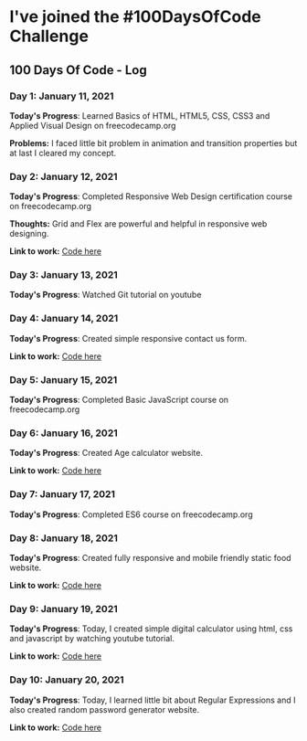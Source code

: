 # I've joined the #100DaysOfCode Challenge

## 100 Days Of Code - Log

### Day 1: January 11, 2021

**Today's Progress**: Learned Basics of HTML, HTML5, CSS, CSS3 and Applied Visual Design on freecodecamp.org

**Problems:** I faced little bit problem in animation and transition properties but at last I cleared my concept.

### Day 2: January 12, 2021

**Today's Progress**: Completed Responsive Web Design certification course on freecodecamp.org

**Thoughts:** Grid and Flex are powerful and helpful in responsive web designing.

**Link to work:** [Code here](https://www.github.com/rsinghcodes/100-days-of-code/)

### Day 3: January 13, 2021

**Today's Progress**: Watched Git tutorial on youtube

### Day 4: January 14, 2021

**Today's Progress**: Created simple responsive contact us form.

**Link to work:** [Code here](https://www.github.com/rsinghcodes/100-days-of-code/)

### Day 5: January 15, 2021

**Today's Progress**: Completed Basic JavaScript course on freecodecamp.org

### Day 6: January 16, 2021

**Today's Progress**: Created Age calculator website.

**Link to work:** [Code here](https://www.github.com/rsinghcodes/100-days-of-code/)

### Day 7: January 17, 2021

**Today's Progress**: Completed ES6 course on freecodecamp.org

### Day 8: January 18, 2021

**Today's Progress**: Created fully responsive and mobile friendly static food website.

**Link to work:** [Code here](https://www.github.com/rsinghcodes/100-days-of-code/)

### Day 9: January 19, 2021

**Today's Progress**: Today, I created simple digital calculator using html, css and javascript by watching youtube tutorial.

**Link to work:** [Code here](https://www.github.com/rsinghcodes/100-days-of-code/)

### Day 10: January 20, 2021

**Today's Progress**: Today, I learned little bit about Regular Expressions and I also created random password generator website.

**Link to work:** [Code here](https://github.com/rsinghcodes/random-password-generator)
